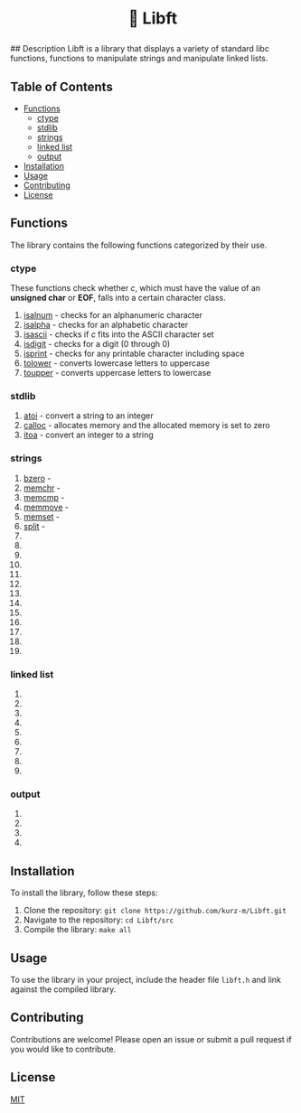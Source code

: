 <h1 align="center">
<p>
📓 Libft
</p>
</h1>
## Description
Libft is a library that displays a variety of standard libc functions, functions to manipulate strings and manipulate linked lists.

## Table of Contents
- [Functions](#functions)
  - [ctype](#ctype)
  - [stdlib](#stdlib)
  - [strings](#strings)
  - [linked list](#linked-list)
  - [output](#output)
- [Installation](#installation)
- [Usage](#usage)
- [Contributing](#contributing)
- [License](#license)

## Functions
The library contains the following functions categorized by their use.

### ctype
These functions check whether *c*, which must have the value of an
**unsigned char** or **EOF**, falls into a certain character class.
1. [isalnum](./src/ft_isalnum.c) - checks for an alphanumeric character
2. [isalpha](./src/ft_isalpha.c) - checks for an alphabetic character
3. [isascii](./src/ft_isascii.c) - checks if *c* fits into the ASCII character set
4. [isdigit](./src/ft_isdigit.c) - checks for a digit (0 through 0)
5. [isprint](./src/ft_isprint.c) - checks for any printable character including space
6. [tolower](./src/ft_tolower.c) - converts lowercase letters to uppercase
7. [toupper](./src/ft_toupper.c) - converts uppercase letters to lowercase

### stdlib
1. [atoi](./src/ft_atoi.c) - convert a string to an integer
2. [calloc](./src/ft_calloc.c) - allocates memory and the allocated memory is set to zero
3. [itoa](./src/ft_itoa.c) - convert an integer to a string

### strings
1. [bzero](./src/ft_bzero.c) - 
2. [memchr](./src/ft_memchr.c) - 
3. [memcmp](./src/ft_memcpy.c) - 
4. [memmove](./src/ft_memmove.c) - 
5. [memset](./src/ft_memset.c) - 
6. [split](./src/ft_split.c) - 
7.
8.
9.
10.
11.
12.
13.
14.
15.
16.
17.
18.
19.

### linked list
1.
2.
3.
4.
5.
6.
7.
8.
9.

### output
1.
2.
3.
4.

## Installation
To install the library, follow these steps:
1. Clone the repository: `git clone https://github.com/kurz-m/Libft.git`
2. Navigate to the repository: `cd Libft/src`
3. Compile the library: `make all`

## Usage
To use the library in your project, include the header file `libft.h` and link against the compiled library.

## Contributing
Contributions are welcome! Please open an issue or submit a pull request if you would like to contribute.

## License
[MIT](https://choosealicense.com/licenses/mit/)
